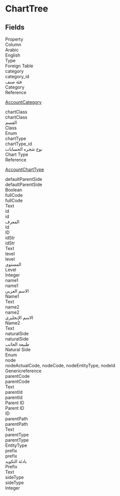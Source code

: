 # ChartTree

<ContentFilter/>

<div class='searchable'>

## Fields

<div class="nama-table">
<div class="row header-row">
<div class="cell">Property</div>
<div class="cell">Column</div>
<div class="cell">Arabic</div>
<div class="cell">English</div>
<div class="cell">Type</div>
<div class="cell">Foreign Table</div>
</div><div class="row searchable" id="category">
<div class="cell" data-label="Property">category</div>
<div class="cell" data-label="Column">category_id</div>
<div class="cell" data-label="Arabic">فئة صنف</div>
<div class="cell" data-label="English">Category</div>
<div class="cell" data-label="Type">Reference</div>
<div class="cell" data-label="Foreign Table">

 [AccountCategory](/modules/accounting/AccountCategory.md) 
</div>
</div>

<div class="row searchable" id="chartClass">
<div class="cell" data-label="Property">chartClass</div>
<div class="cell" data-label="Column">chartClass</div>
<div class="cell" data-label="Arabic">القسم</div>
<div class="cell" data-label="English">Class</div>
<div class="cell" data-label="Type">Enum</div>

</div>

<div class="row searchable" id="chartType">
<div class="cell" data-label="Property">chartType</div>
<div class="cell" data-label="Column">chartType_id</div>
<div class="cell" data-label="Arabic">نوع شجره الحسابات</div>
<div class="cell" data-label="English">Chart Type</div>
<div class="cell" data-label="Type">Reference</div>
<div class="cell" data-label="Foreign Table">

 [AccountChartType](/modules/accounting/AccountChartType.md) 
</div>
</div>

<div class="row searchable" id="defaultParentSide">
<div class="cell" data-label="Property">defaultParentSide</div>
<div class="cell" data-label="Column">defaultParentSide</div>
<div class="cell" data-label="Arabic"></div>
<div class="cell" data-label="English"></div>
<div class="cell" data-label="Type">Boolean</div>

</div>

<div class="row searchable" id="fullCode">
<div class="cell" data-label="Property">fullCode</div>
<div class="cell" data-label="Column">fullCode</div>
<div class="cell" data-label="Arabic"></div>
<div class="cell" data-label="English"></div>
<div class="cell" data-label="Type">Text</div>

</div>

<div class="row searchable" id="id">
<div class="cell" data-label="Property">id</div>
<div class="cell" data-label="Column">id</div>
<div class="cell" data-label="Arabic">المعرف</div>
<div class="cell" data-label="English">Id</div>
<div class="cell" data-label="Type">ID</div>

</div>

<div class="row searchable" id="idStr">
<div class="cell" data-label="Property">idStr</div>
<div class="cell" data-label="Column">idStr</div>
<div class="cell" data-label="Arabic"></div>
<div class="cell" data-label="English"></div>
<div class="cell" data-label="Type">Text</div>

</div>

<div class="row searchable" id="level">
<div class="cell" data-label="Property">level</div>
<div class="cell" data-label="Column">level</div>
<div class="cell" data-label="Arabic">المستوى</div>
<div class="cell" data-label="English">Level</div>
<div class="cell" data-label="Type">Integer</div>

</div>

<div class="row searchable" id="name1">
<div class="cell" data-label="Property">name1</div>
<div class="cell" data-label="Column">name1</div>
<div class="cell" data-label="Arabic">الاسم العربي</div>
<div class="cell" data-label="English">Name1</div>
<div class="cell" data-label="Type">Text</div>

</div>

<div class="row searchable" id="name2">
<div class="cell" data-label="Property">name2</div>
<div class="cell" data-label="Column">name2</div>
<div class="cell" data-label="Arabic">الاسم الإنجليزي</div>
<div class="cell" data-label="English">Name2</div>
<div class="cell" data-label="Type">Text</div>

</div>

<div class="row searchable" id="naturalSide">
<div class="cell" data-label="Property">naturalSide</div>
<div class="cell" data-label="Column">naturalSide</div>
<div class="cell" data-label="Arabic">طبيعة الجانب</div>
<div class="cell" data-label="English">Natural Side</div>
<div class="cell" data-label="Type">Enum</div>

</div>

<div class="row searchable" id="node">
<div class="cell" data-label="Property">node</div>
<div class="cell gen-ref-column" data-label="Column">nodeActualCode,  nodeCode,  nodeEntityType,  nodeId</div>
<div class="cell" data-label="Arabic"></div>
<div class="cell" data-label="English"></div>
<div class="cell" data-label="Type">Genericreference</div>

</div>

<div class="row searchable" id="parentCode">
<div class="cell" data-label="Property">parentCode</div>
<div class="cell" data-label="Column">parentCode</div>
<div class="cell" data-label="Arabic"></div>
<div class="cell" data-label="English"></div>
<div class="cell" data-label="Type">Text</div>

</div>

<div class="row searchable" id="parentId">
<div class="cell" data-label="Property">parentId</div>
<div class="cell" data-label="Column">parentId</div>
<div class="cell" data-label="Arabic">Parent ID</div>
<div class="cell" data-label="English">Parent ID</div>
<div class="cell" data-label="Type">ID</div>

</div>

<div class="row searchable" id="parentPath">
<div class="cell" data-label="Property">parentPath</div>
<div class="cell" data-label="Column">parentPath</div>
<div class="cell" data-label="Arabic"></div>
<div class="cell" data-label="English"></div>
<div class="cell" data-label="Type">Text</div>

</div>

<div class="row searchable" id="parentType">
<div class="cell" data-label="Property">parentType</div>
<div class="cell" data-label="Column">parentType</div>
<div class="cell" data-label="Arabic"></div>
<div class="cell" data-label="English"></div>
<div class="cell" data-label="Type">EntityType</div>

</div>

<div class="row searchable" id="prefix">
<div class="cell" data-label="Property">prefix</div>
<div class="cell" data-label="Column">prefix</div>
<div class="cell" data-label="Arabic">بادئة التكويد</div>
<div class="cell" data-label="English">Prefix</div>
<div class="cell" data-label="Type">Text</div>

</div>

<div class="row searchable" id="sideType">
<div class="cell" data-label="Property">sideType</div>
<div class="cell" data-label="Column">sideType</div>
<div class="cell" data-label="Arabic"></div>
<div class="cell" data-label="English"></div>
<div class="cell" data-label="Type">Integer</div>

</div>


</div>
</div>

